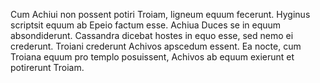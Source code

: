Cum Achiui non possent potiri Troiam, ligneum equum fecerunt. Hyginus scriptsit equum ab Epeio factum esse. Achiua Duces se in equum absondiderunt. Cassandra dicebat hostes in equo esse, sed nemo ei crederunt. Troiani crederunt Achivos apscedum essent. Ea nocte, cum Troiana equum pro templo posuissent, Achivos ab equum exierunt et potirerunt Troiam.  
